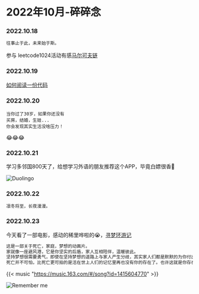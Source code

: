 # 2022年10月-碎碎念

### 2022.10.18
```md
往事止于此，未来始于斯。
```
参与 leetcode1024活动有感[马尔可夫链](https://leetcode.cn/2022-1024?sourceType=221024&sourceId=wnb0000a)

### 2022.10.19
[如何阅读一份代码](https://zhuanlan.zhihu.com/p/26222486)

### 2022.10.20
```
当你过了30岁，如果你还没有
买房，结婚，生娃...
你会发现其实生活没啥压力！
```
😂😂😂

### 2022.10.21
学习多邻国800天了，给想学习外语的朋友推荐这个APP，毕竟白嫖很香🤤

![Duolingo](https://miasanmia.oss-cn-beijing.aliyuncs.com/picture/2022/10/22/eca3333e42386cfca2914ce0bd46c7e0.jpeg "800天成就达成")

### 2022.10.22
```md
凛冬将至，长夜漫漫。
```
### 2022.10.23
今天看了一部电影，感动的稀里哗啦的😭，[寻梦环游记](https://zh.wikipedia.org/zh-tw/%E5%AF%BB%E6%A2%A6%E7%8E%AF%E6%B8%B8%E8%AE%B0)
```md
这是一部关于死亡，家庭，梦想的动画片。
家就像一座避风港，它是你坚实的后盾，家人互相陪伴，温暖彼此。
坚持梦想很需要勇气，即使在坚持梦想的道路上与家人产生分歧，其实家人们都是默默的为你付出，在你为梦想奋斗的路上,别忘了回回头陪伴家人，他们才是你坚持下去的动力。
死亡并不可怕，比死亡更可拍的是活在世上人们的记忆里再也没有你的存在了。也许这就是你存在的意义，不断努力，产生价值，也许创造发明了什么，也许参与一场活动，或许是写了一篇blog，改变一点点让更多的人记住你。
```
{{< music "https://music.163.com/#/song?id=1415604770" >}}

![Remember me](https://miasanmia.oss-cn-beijing.aliyuncs.com/picture/2022/10/23/8b37aa53c7797c3bcf190252ac00e0dc.png "Remember me")






